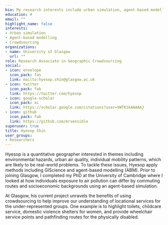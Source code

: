 ```yaml
---
bio: My research interests include urban simulation, agent-based modelling, and crowdsourcing.
education: #
email: ""
highlight_name: false
interests:
- Urban simulation
- Agent-based modelling
- Crowdsourcing
organizations:
- name: University of Glasgow
  url: ""
role: Research Associate in Geographic Crowdsourcing 
social:
- icon: envelope
  icon_pack: fas
  link: mailto:hyesop.shin@glasgow.ac.uk
- icon: twitter
  icon_pack: fab
  link: https://twitter.com/hyesop
- icon: google-scholar
  icon_pack: ai
  link: https://scholar.google.com/citations?user=VWTK1kAAAAAJ
- icon: github
  icon_pack: fab
  link: https://github.com/mrsensible
superuser: true
title: Hyesop Shin
user_groups:
- Researchers
---
```


Hyesop is a quantitative geographer interested in themes including environmental hazards, urban air quality, individual mobility patterns, which are likely to be real-world problems. To tackle these issues, Hyesop apply methods including GIScience and agent-based modelling (ABM). Prior to joining Glasgow, I completed my PhD at the University of Cambridge where I looked at how  individuals exposure to air pollution can differ by commuting routes and socioeconomic backgrounds using an agent-based simulation. 

At Glasgow, his current project unravels the benefits of using crowdsourcing to help improve our understanding of locational services for the  under-represented groups. One example is to highlight toilets, childcare service, domestic violence shelters for women, and provide wheelchair service points and pathfinding routes for the physically disabled.
